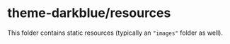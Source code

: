 # theme-darkblue/resources

This folder contains static resources (typically an `"images"` folder as well).
